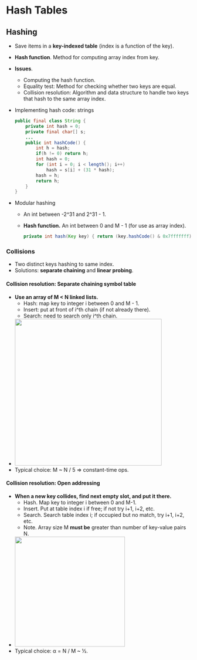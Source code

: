# Hash Tables

## Hashing

* Save items in a **key-indexed table** (index is a function of the key).
* **Hash function**. Method for computing array index from key.
* **Issues**. 
    * Computing the hash function.
    * Equality test: Method for checking whether two keys are equal.
    * Collision resolution: Algorithm and data structure to handle two keys that hash to the same array index.

* Implementing hash code: strings

    ```java
    public final class String {
        private int hash = 0;
        private final char[] s;
        ...
        public int hashCode() {
            int h = hash;
            if(h != 0) return h;
            int hash = 0;
            for (int i = 0; i < length(); i++)
                hash = s[i] + (31 * hash);
            hash = h;
            return h;
        }
    }
    ```    
    
* Modular hashing
    * An int between -2^31 and 2^31 - 1.
    * **Hash function.** An int between 0 and M - 1 (for use as array index).

        ```java
        private int hash(Key key) { return (key.hashCode() & 0x7fffffff) % M;}
        ```
        
### Collisions

* Two distinct keys hashing to same index.
* Solutions: **separate chaining** and **linear probing**.

#### Collision resolution: Separate chaining symbol table

* **Use an array of M < N linked lists.**
    * Hash: map key to integer i between 0 and M - 1.
    * Insert: put at front of i^th chain (if not already there). 
    * Search: need to search only i^th chain.
* <img src="https://i.imgur.com/ubxBtRh.jpg" style="width:400px" />
* Typical choice: M ~ N / 5 ⇒ constant-time ops.

#### Collision resolution: Open addressing

* **When a new key collides, find next empty slot, and put it there.**
    * Hash. Map key to integer i between 0 and M-1.
    * Insert. Put at table index i if free; if not try i+1, i+2, etc.
    * Search. Search table index i; if occupied but no match, try i+1, i+2, etc.
    * Note. Array size M **must be** greater than number of key-value pairs N.
* <img src="https://i.imgur.com/Am6yr2b.jpg" style="width:300px" />
* Typical choice: α = N / M ~ ½.
